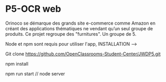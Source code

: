 # P5-OCR web 

Orinoco se démarque des grands site e-commerce comme Amazon en créant des applications thématiques ne vendant qu’un seul groupe de produits. Ce projet regroupe des "furnitures". Un groupe de 5.

Node et npm sont requis pour utiliser l'app,
INSTALLATION --> 

Git clone https://github.com/OpenClassrooms-Student-Center/JWDP5.git

npm install

npm run start // node server 


